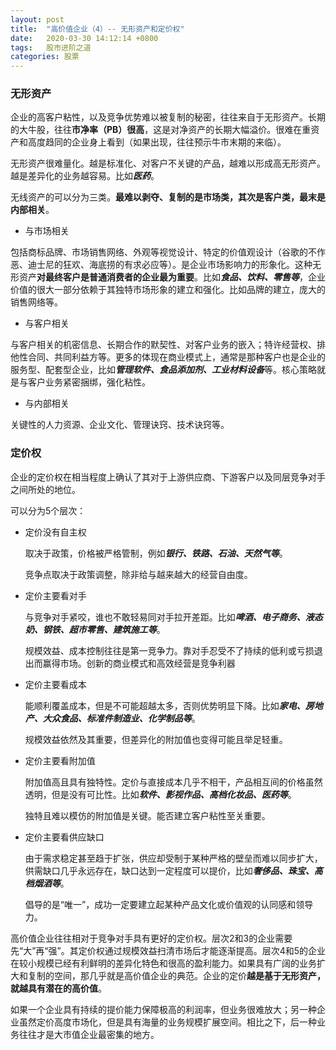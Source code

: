```yaml
---
layout: post
title:  "高价值企业（4）-- 无形资产和定价权"
date:   2020-03-30 14:12:14 +0800
tags:   股市进阶之道
categories: 股票
---
```


### 无形资产

企业的高客户粘性，以及竞争优势难以被复制的秘密，往往来自于无形资产。长期的大牛股，往往**市净率（PB）很高**，这是对净资产的长期大幅溢价。很难在重资产和高度趋同的企业身上看到（如果出现，往往预示牛市末期的来临）。

无形资产很难量化。越是标准化、对客户不关键的产品，越难以形成高无形资产。越是差异化的业务越容易。比如***医药***。

无线资产的可以分为三类。**最难以剥夺、复制的是市场类，其次是客户类，最末是内部相关**。

+ 与市场相关

包括商标品牌、市场销售网络、外观等视觉设计、特定的价值观设计（谷歌的不作恶、迪士尼的狂欢、海底捞的有求必应等）。是企业市场影响力的形象化。这种无形资产**对最终客户是普通消费者的企业最为重要**。比如***食品、饮料、零售等***，企业价值的很大一部分依赖于其独特市场形象的建立和强化。比如品牌的建立，庞大的销售网络等。

+ 与客户相关

与客户相关的机密信息、长期合作的默契性、对客户业务的嵌入；特许经营权、排他性合同、共同利益方等。更多的体现在商业模式上，通常是那种客户也是企业的服务型、配套型企业，比如***管理软件、食品添加剂、工业材料设备***等。核心策略就是与客户业务紧密捆绑，强化粘性。

+ 与内部相关

关键性的人力资源、企业文化、管理诀窍、技术诀窍等。

### 定价权

企业的定价权在相当程度上确认了其对于上游供应商、下游客户以及同层竞争对手之间所处的地位。

可以分为5个层次：

+ 定价没有自主权

    取决于政策，价格被严格管制，例如***银行、铁路、石油、天然气等***。

    竞争点取决于政策调整，除非给与越来越大的经营自由度。

+ 定价主要看对手

    与竞争对手紧咬，谁也不敢轻易同对手拉开差距。比如***啤酒、电子商务、液态奶、钢铁、超市零售、建筑施工等***。

    规模效益、成本控制往往是第一竞争力。靠对手忍受不了持续的低利或亏损退出而赢得市场。创新的商业模式和高效经营是竞争利器

+ 定价主要看成本

    能顺利覆盖成本，但是不可能超越太多，否则优势明显下降。比如***家电、房地产、大众食品、标准件制造业、化学制品等***。

    规模效益依然及其重要，但差异化的附加值也变得可能且举足轻重。

+ 定价主要看附加值

    附加值高且具有独特性。定价与直接成本几乎不相干，产品相互间的价格虽然透明，但是没有可比性。比如***软件、影视作品、高档化妆品、医药等***。

    独特且难以模仿的附加值是关键。能否建立客户粘性至关重要。

+ 定价主要看供应缺口

    由于需求稳定甚至趋于扩张，供应却受制于某种严格的壁垒而难以同步扩大，供需缺口几乎永远存在，缺口达到一定程度可以提价，比如***奢侈品、珠宝、高档烟酒等***。

    倡导的是“唯一”，成功一定要建立起某种产品文化或价值观的认同感和领导力。

高价值企业往往相对于竞争对手具有更好的定价权。层次2和3的企业需要先“大”再“强”。其定价权通过规模效益扫清市场后才能逐渐提高。层次4和5的企业在较小规模已经有利鲜明的差异化特色和很高的盈利能力。如果具有广阔的业务扩大和复制的空间，那几乎就是高价值企业的典范。企业的定价**越是基于无形资产，就越具有潜在的高价值**。

如果一个企业具有持续的提价能力保障极高的利润率，但业务很难放大；另一种企业虽然定价高度市场化，但是具有海量的业务规模扩展空间。相比之下，后一种业务往往才是大市值企业最密集的地方。